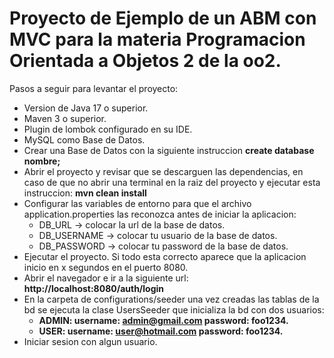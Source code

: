 # Proyecto de Ejemplo de un ABM con MVC para la materia Programacion Orientada a Objetos 2 de la oo2.

Pasos a seguir para levantar el proyecto:
 * Version de Java 17 o superior.
 * Maven 3 o superior.
 * Plugin de lombok configurado en su IDE.
 * MySQL como Base de Datos.
 * Crear una Base de Datos con la siguiente instruccion **create database nombre;** 
 * Abrir el proyecto y revisar que se descarguen las dependencias, en caso de que no abrir una terminal en la raiz del proyecto y ejecutar esta instruccion: **mvn clean install**
 * Configurar las variables de entorno para que el archivo application.properties las reconozca antes de iniciar la aplicacion:
   * DB_URL -> colocar la url de la base de datos.
   * DB_USERNAME -> colocar tu usuario de la base de datos.
   * DB_PASSWORD -> colocar tu password de la base de datos.
 * Ejecutar el proyecto. Si todo esta correcto aparece que la aplicacion inicio en x segundos en el puerto 8080.
 * Abrir el navegador e ir a la siguiente url: **http://localhost:8080/auth/login**
 * En la carpeta de configurations/seeder una vez creadas las tablas de la bd se ejecuta la clase UsersSeeder que inicializa la bd con dos usuarios:
   * **ADMIN: username: admin@gmail.com password: foo1234.**
   * **USER: username: user@hotmail.com password: foo1234.**
 * Iniciar sesion con algun usuario.  
